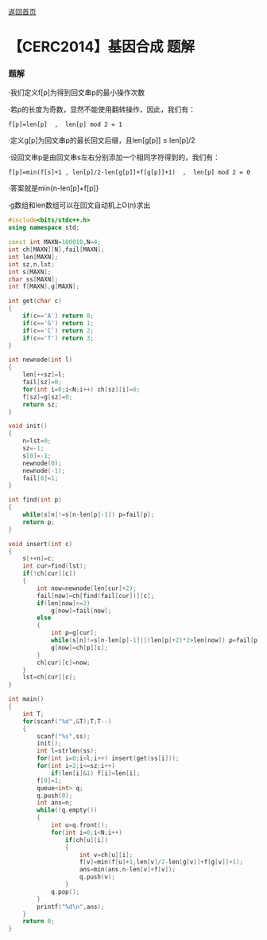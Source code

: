 [返回首页](https://EbolaEmperor.github.io)
# 【CERC2014】基因合成 题解

### 题解

·我们定义f[p]为得到回文串p的最小操作次数

·若p的长度为奇数，显然不能使用翻转操作，因此，我们有：

	f[p]=len[p]  ,  len[p] mod 2 = 1

·定义g[p]为回文串p的最长回文后缀，且len[g[p]] ≤ len[p]/2

·设回文串p是由回文串s左右分别添加一个相同字符得到的，我们有：

	f[p]=min(f[s]+1 , len[p]/2-len[g[p]]+f[g[p]]+1)  ,  len[p] mod 2 = 0

·答案就是min{n-len[p]+f[p]}

·g数组和len数组可以在回文自动机上O(n)求出

```cpp
#include<bits/stdc++.h>
using namespace std;

const int MAXN=100010,N=4;
int ch[MAXN][N],fail[MAXN];
int len[MAXN];
int sz,n,lst;
int s[MAXN];
char ss[MAXN];
int f[MAXN],g[MAXN];

int get(char c)
{
	if(c=='A') return 0;
	if(c=='G') return 1;
	if(c=='C') return 2;
	if(c=='T') return 3;
}

int newnode(int l)
{
	len[++sz]=l;
	fail[sz]=0;
	for(int i=0;i<N;i++) ch[sz][i]=0;
	f[sz]=g[sz]=0;
	return sz;
}

void init()
{
	n=lst=0;
	sz=-1;
	s[0]=-1;
	newnode(0);
	newnode(-1);
	fail[0]=1;
}

int find(int p)
{
	while(s[n]!=s[n-len[p]-1]) p=fail[p];
	return p;
}

void insert(int c)
{
	s[++n]=c;
	int cur=find(lst);
	if(!ch[cur][c])
	{
		int now=newnode(len[cur]+2);
		fail[now]=ch[find(fail[cur])][c];
		if(len[now]<=2)
			g[now]=fail[now];
		else
		{
			int p=g[cur];
			while(s[n]!=s[n-len[p]-1]||(len[p]+2)*2>len[now]) p=fail[p];
			g[now]=ch[p][c];
		}
		ch[cur][c]=now;
	}
	lst=ch[cur][c];
}

int main()
{
	int T;
	for(scanf("%d",&T);T;T--)
	{
		scanf("%s",ss);
		init();
		int l=strlen(ss);
		for(int i=0;i<l;i++) insert(get(ss[i]));
		for(int i=2;i<=sz;i++)
			if(len[i]&1) f[i]=len[i];
		f[0]=1;
		queue<int> q;
		q.push(0);
		int ans=n;
		while(!q.empty())
		{
			int u=q.front();
			for(int i=0;i<N;i++)
				if(ch[u][i])
				{
					int v=ch[u][i];
					f[v]=min(f[u]+1,len[v]/2-len[g[v]]+f[g[v]]+1);
					ans=min(ans,n-len[v]+f[v]);
					q.push(v);
				}
			q.pop();
		}
		printf("%d\n",ans);
	}
	return 0;
}
```